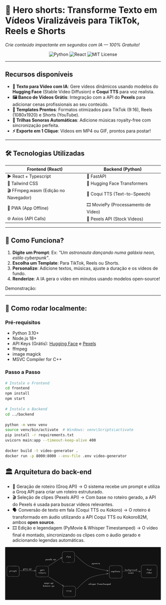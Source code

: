 # 🚀 Hero shorts: **Transforme Texto em Vídeos Viralizáveis para TikTok, Reels e Shorts**  
*Crie conteúdo impactante em segundos com IA — 100% Gratuito!*

<div align="center">
  <img src="https://img.shields.io/badge/Python-3.10%2B-blue?logo=python" alt="Python">
  <img src="https://img.shields.io/badge/React-18%2B-61DAFB?logo=react" alt="React">
  <img src="https://img.shields.io/badge/License-MIT-green" alt="MIT License">
</div>

---

## **Recursos disponíveis**  
- **🎥 Texto para Vídeo com IA**: Gere vídeos dinâmicos usando modelos do **Hugging Face** (Stable Video Diffusion) e **Coqui TTS** para voz realista.  
- **🖼️ Banco de Vídeos Grátis**: Integração com a API do **Pexels** para adicionar cenas profissionais ao seu conteúdo.  
- **📱 Templates Prontos**: Formatos otimizados para TikTok (9:16), Reels (1080x1920) e Shorts (YouTube).  
- **🎵 Trilhas Sonoras Automáticas**: Adicione músicas royalty-free com sincronização perfeita.  
- **⚡ Exporte em 1 Clique**: Vídeos em MP4 ou GIF, prontos para postar!  

---

## 🛠️ **Tecnologias Utilizadas**  
| **Frontend** (React)          | **Backend** (Python)           |  
|-------------------------------|---------------------------------|  
| ▶️ React + Typescript               | 🐍 FastAPI                     |  
| 🎨 Tailwind CSS               | 🤗 Hugging Face Transformers   |  
| 🎬 FFmpeg.wasm (Edição no Navegador) | 🐸 Coqui TTS (Text-to-Speech) |  
| 📱 PWA (App Offline)          | 🎞️ MoviePy (Processamento de Vídeo) |  
| 🌐 Axios (API Calls)          | 📸 Pexels API (Stock Videos)   |  

---

## 🎥 **Como Funciona?**  
1. **Digite um Prompt**: Ex: *"Um astronauta dançando numa galáxia neon, estilo cyberpunk"*.  
2. **Escolha um Template**: Para TikTok, Reels ou Shorts.  
3. **Personalize**: Adicione textos, músicas, ajuste a duração e os vídeos de fundo.
4. **Renderize**: A IA gera o vídeo em minutos usando modelos open-source!  

Demonstração: 

---

## 🚀 **Como rodar localmente:**  

### **Pré-requisitos**  
- Python 3.10+  
- Node.js 18+  
- API Keys (Grátis): [Hugging Face](https://huggingface.co/settings/tokens) e [Pexels](https://www.pexels.com/api/)
- ffmpeg
- image magick
- MSVC Compiler for C++

### **Passo a Passo**  
```bash
# Instale o Frontend
cd frontend
npm install
npm start

# Instale o Backend
cd ../backend

python -m venv venv
source venv/bin/activate  # Windows: venv\Scripts\activate
pip install -r requirements.txt
uvicorn main:app --timeout-keep-alive 400

docker build -t video-generator .
docker run -p 8000:8000 --env-file .env video-generator
```

## 🏛️ Arquitetura do back-end

- 📜 Geração de roteiro (Groq API) → O sistema recebe um prompt e utiliza a Groq API para criar um roteiro estruturado.
- 🎬 Seleção de clipes (Pexels API) → Com base no roteiro gerado, a API do Pexels é usada para buscar vídeos relevantes.
- 🗣️ Conversão de texto em fala (Coqui TTS ou Kokoro) → O roteiro é transformado em áudio utilizando a API Coqui TTS ou Kokoro82M, ambos **open source**.
- 🎞️ Edição e legendagem (PyMovie & Whisper Timestamped) → O vídeo final é montado, sincronizando os clipes com o áudio gerado e adicionando legendas automáticas.

![App architecture](/backend/assets/arq.png)
